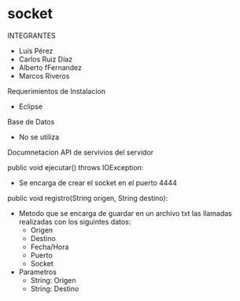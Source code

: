 # socket

INTEGRANTES
- Luis Pérez
- Carlos Ruiz Díaz
- Alberto fFernandez
- Marcos Riveros


Requerimientos de Instalacion
- Eclipse

Base de Datos
- No se utiliza

Documnetacion API de servivios del servidor

public void ejecutar() throws IOException:
   - Se encarga de crear el socket en el puerto 4444
  
public void registro(String origen, String destino):
   - Metodo que se encarga de guardar en un archivo txt las llamadas realizadas con los siguintes datos:
      * Origen
      * Destino
      * Fecha/Hora
      * Puerto
      * Socket
   - Parametros
      * String: Origen
      * String: Destino
      

